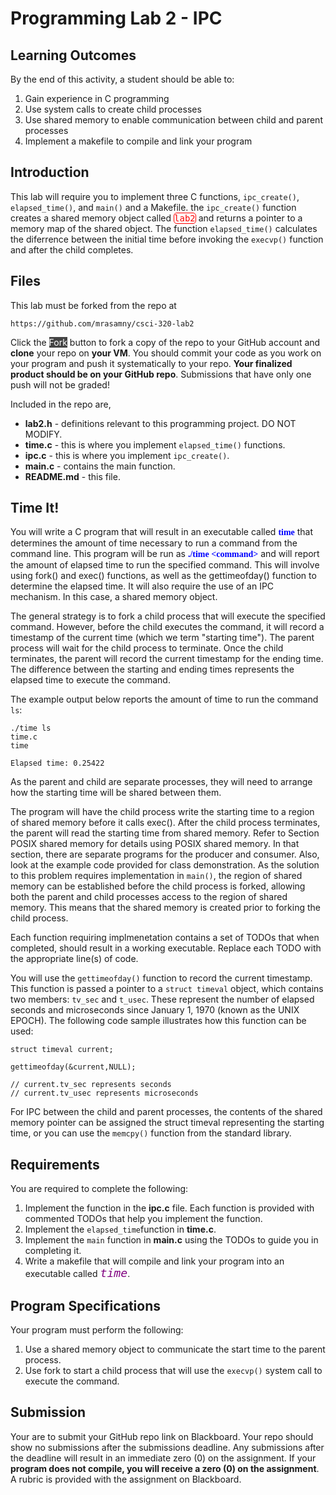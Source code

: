 # Programming Lab 2 - IPC

## Learning Outcomes

By the end of this activity, a student should be able to:

1. Gain experience in C programming
2. Use system calls to create child processes
3. Use shared memory to enable communication between child and parent processes
4. Implement a makefile to compile and link your program

## Introduction

This lab will require you to implement three C functions, `ipc_create()`, `elapsed_time()`, and `main()` and a Makefile. the `ipc_create()` function creates a shared memory object called <span style="font-family:monospace;color:red;border:1px solid red; border-radius: 5px;">lab2</span> and returns a pointer to a memory map of the shared object.  The function `elapsed_time()` calculates the diferrence between the initial time before invoking the `execvp()` function and after the child completes.

## Files

This lab must be forked from the repo at

```
https://github.com/mrasamny/csci-320-lab2
```

Click the <span style="background-color:#444444;color:white;">Fork</span> button to fork a copy of the repo to your GitHub account and **clone** your repo on **your VM**.  You should commit your code as you work on your program and push it systematically to your repo.  **Your finalized product should be on your GitHub repo**.  Submissions that have only one push will not be graded!


Included in the repo are,

- **lab2.h** - definitions relevant to this programming project. DO NOT MODIFY.
- **time.c** - this is where you implement `elapsed_time()` functions.
- **ipc.c**  - this is where you implement `ipc_create()`.
- **main.c** - contains the main function.  
- **README.md** - this file.

## Time It!

You will write a C program that will result in an executable called <span style="font-family:monosapce;font-weight:bold;color:blue;">time</span> that determines the amount of time necessary to run a command from the command line.  This program will be run as <span style="font-family:monosapce;font-weight:bold;color:blue;">./time &lt;command&gt;</span> and will report the amount of elapsed time to run the specified command. This will involve using fork() and exec() functions, as well as the gettimeofday() function to determine the elapsed time. It will also require the use of an IPC mechanism.  In this case, a shared memory object.

The general strategy is to fork a child process that will execute the specified command. However, before the child executes the command, it will record a timestamp of the current time (which we term "starting time"). The parent process will wait for the child process to terminate. Once the child terminates, the parent will record the current timestamp for the ending time. The difference between the starting and ending times represents the elapsed time to execute the command. 

The example output below reports the amount of time to run the command `ls`:

```
./time ls
time.c
time
 
Elapsed time: 0.25422
```
As the parent and child are separate processes, they will need to arrange how the starting time will be shared between them. 

The program will have the child process write the starting time to a region of shared memory before it calls exec(). After the child process terminates, the parent will read the starting time from shared memory. Refer to Section POSIX shared memory for details using POSIX shared memory. In that section, there are separate programs for the producer and consumer.  Also, look at the example code provided for class demonstration.  As the solution to this problem requires implementation in `main()`, the region of shared memory can be established before the child process is forked, allowing both the parent and child processes access to the region of shared memory.  This means that the shared memory is created prior to forking the child process.

Each function requiring implmenetation contains a set of TODOs that when completed, should result in a working executable.  Replace each TODO with the appropriate line(s) of code.

You will use the `gettimeofday()` function to record the current timestamp. This function is passed a pointer to a `struct timeval` object, which contains two members: `tv_sec` and `t_usec`. These represent the number of elapsed seconds and microseconds since January 1, 1970 (known as the UNIX EPOCH). The following code sample illustrates how this function can be used:

```
struct timeval current;
 
gettimeofday(&current,NULL);
 
// current.tv_sec represents seconds
// current.tv_usec represents microseconds
```
For IPC between the child and parent processes, the contents of the shared memory pointer can be assigned the struct timeval representing the starting time, or you can use the `memcpy()` function from the standard library.

## Requirements

You are required to complete the following:

1. Implement the function in the **ipc.c** file.  Each function is provided with commented TODOs that help you implement the function.
2. Implement the `elapsed_time`function in **time.c**.
3. Implement the `main` function in **main.c** using the TODOs to guide you in completing it.
2. Write a makefile that will compile and link your program into an executable called <span style="color:purple;font-family:monospace;font-style:italic;font-size:1.3em;">time</span>.

## Program Specifications

Your program must perform the following:

1. Use a shared memory object to communicate the start time to the parent process.
2. Use fork to start a child process that will use the `execvp()` system call to execute the command.

## Submission

Your are to submit your GitHub repo link on Blackboard.  Your repo should show no submissions after the submissions deadline.  Any submissions after the deadline will result in an immediate zero (0) on the assignment.  If your **program does not compile, you will receive a zero (0) on the assignment**.  A rubric is provided with the assignment on Blackboard.

